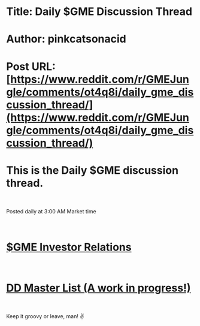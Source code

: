 # Title: Daily $GME Discussion Thread
# Author: pinkcatsonacid
# Post URL: [https://www.reddit.com/r/GMEJungle/comments/ot4q8i/daily_gme_discussion_thread/](https://www.reddit.com/r/GMEJungle/comments/ot4q8i/daily_gme_discussion_thread/)


# This is the Daily $GME discussion thread.

&#x200B;

Posted daily at 3:00 AM Market time

&#x200B;

# [$GME Investor Relations](https://investor.gamestop.com/home)

&#x200B;

# [DD Master List (A work in progress!)](https://www.reddit.com/r/GMEJungle/comments/onehre/godtier_dd_megathread/)

&#x200B;

Keep it groovy or leave, man! ✌